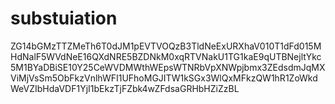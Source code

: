 # substuiation
ZG14bGMzTTZMeTh6T0dJM1pEVTVOQzB3TldNeExURXhaV010T1dFd015MHdNalF5WVdNeE16QXdNRE5BZDNkM0xqRTVNakU1TG1kaE9qUTBNejltYkc5M1BYaDBiSE10Y25CeWVDMWthWEpsWTNRbVpXNWpjbmx3ZEdsdmJqMXViMjVsSm5ObFkzVnlhWFI1UFhoMGJITW1kSGx3WlQxMFkzQW1hR1ZoWkdWeVZIbHdaVDF1YjI1bEkzTjFZbk4wZFdsaGRHbHZiZzBL

